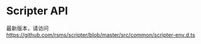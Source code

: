 # Scripter API

最新版本，请访问 https://github.com/rsms/scripter/blob/master/src/common/scripter-env.d.ts

[](code/scripter-env.d.ts ':include :type=code typescript')